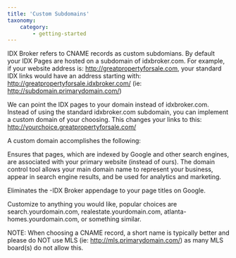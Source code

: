 ```yaml
---
title: 'Custom Subdomains'
taxonomy:
    category:
        - getting-started
---
```


IDX Broker refers to CNAME records as custom subdomians. By default your IDX Pages are hosted on a subdomain of idxbroker.com. For example, if your website address is: http://greatpropertyforsale.com, your standard IDX links would have an address starting with: http://greatpropertyforsale.idxbroker.com/ (ie: http://subdomain.primarydomain.com/)

We can point the IDX pages to your domain instead of idxbroker.com. Instead of using the standard idxbroker.com subdomain, you can implement a custom domain of your choosing. This changes your links to this: http://yourchoice.greatpropertyforsale.com/

A custom domain accomplishes the following:

Ensures that pages, which are indexed by Google and other search engines, are associated with your primary website (instead of ours). The domain control tool allows your main domain name to represent your business, appear in search engine results, and be used for analytics and marketing.

Eliminates the -IDX Broker appendage to your page titles on Google.

Customize to anything you would like, popular choices are search.yourdomain.com, realestate.yourdomain.com, atlanta-homes.yourdomain.com, or something similar.

NOTE: When choosing a CNAME record, a short name is typically better and please do NOT use MLS (ie: http://mls.primarydomain.com/) as many MLS board(s) do not allow this.
